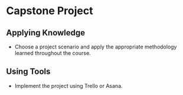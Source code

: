 # Capstone Project

## Applying Knowledge
- Choose a project scenario and apply the appropriate methodology learned throughout the course.

## Using Tools
- Implement the project using Trello or Asana.

